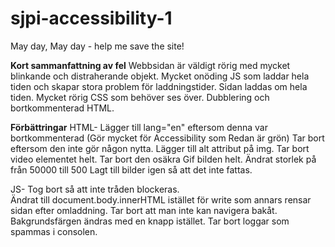 # sjpi-accessibility-1
May day, May day - help me save the site!

**Kort sammanfattning av fel** 
Webbsidan är väldigt rörig med mycket blinkande och distraherande objekt. 
Mycket onöding JS som laddar hela tiden och skapar stora problem för laddningstider. 
Sidan laddas om hela tiden. 
Mycket rörig CSS som behöver ses över. 
Dubblering och bortkommenterad HTML. 

**Förbättringar** 
HTML- 
Lägger till lang="en" eftersom denna var bortkommenterad (Gör mycket för Accessibility som Redan är grön)
Tar bort <!-- <title>A11y News dupe</title> --> eftersom den inte gör någon nytta. 
Lägger till alt attribut på img.
Tar bort video elementet helt. 
Tar bort den osäkra Gif bilden helt. 
 Ändrat storlek på <!--<img src="http://upload.wikimedia.org/wikipedia/commons/3/3f/JPEG_example_flower.jpg" width="500"> --> från 50000 till 500
 Lagt till bilder igen så att det inte fattas. 
 
 JS-
 Tog bort så att inte tråden blockeras.   
 Ändrat till document.body.innerHTML istället för write som annars rensar sidan efter omladdning. 
 Tar bort att man inte kan navigera bakåt. 
 Bakgrundsfärgen ändras med en knapp istället. 
 Tar bort loggar som spammas i consolen. 

